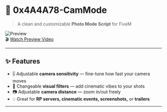 # 🎥 0x4A4A78-CamMode  
> A clean and customizable **Photo Mode Script** for FiveM 

![Preview](https://img.youtube.com/vi/P_8wE2QIqLc/0.jpg)  
🎬 [Watch Preview Video](https://youtu.be/P_8wE2QIqLc)

---

## ✨ Features
- 🎚️ Adjustable **camera sensitivity** — fine-tune how fast your camera moves  
- 🎨 Changeable **visual filters** — add cinematic vibes to your shots  
- 📷 Adjustable **camera distance** — zoom in/out freely  
- 💡 Great for **RP servers, cinematic events, screenshots,** or **trailers**

---
